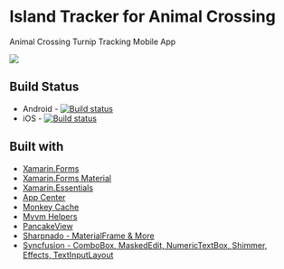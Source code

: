 # Island Tracker for Animal Crossing
 Animal Crossing Turnip Tracking Mobile App
 
 ![](turniptracker.gif)


## Build Status

* Android - [![Build status](https://build.appcenter.ms/v0.1/apps/14b03f61-c7a4-44ec-bdee-405ff87f179d/branches/master/badge)](https://appcenter.ms)
* iOS - [![Build status](https://build.appcenter.ms/v0.1/apps/7f93ca3e-8d64-4aeb-924d-a19e275979a6/branches/master/badge)](https://appcenter.ms)


## Built with

* [Xamarin.Forms](https://www.xamarin.com/forms)
* [Xamarin.Forms Material](https://docs.microsoft.com/xamarin/xamarin-forms/user-interface/visual/material-visual)
* [Xamarin.Essentials](https://www.github.com/xamarin/essentials)
* [App Center](https://appcenter.ms)
* [Monkey Cache](https://github.com/jamesmontemagno/monkey-cache)
* [Mvvm Helpers](https://github.com/jamesmontemagno/mvvm-helpers)
* [PancakeView](https://github.com/sthewissen/Xamarin.Forms.PancakeView)
* [Sharpnado - MaterialFrame & More](https://github.com/roubachof/Sharpnado.Presentation.Forms)
* [Syncfusion - ComboBox, MaskedEdit, NumericTextBox, Shimmer, Effects, TextInputLayout](https://www.syncfusion.com/xamarin)
